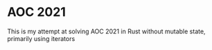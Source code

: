 # AOC 2021
This is my attempt at solving AOC 2021 in Rust without mutable state, primarily using iterators
